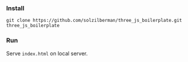 ### Install
`git clone https://github.com/solzilberman/three_js_boilerplate.git three_js_boilerplate`

### Run
Serve `index.html` on local server.
